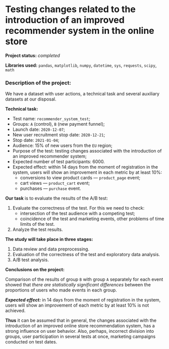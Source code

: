 # Testing changes related to the introduction of an improved recommender system in the online store


**Project status:** *completed*

**Libraries used:** `pandas`, `matplotlib`, `numpy`, `datetime`, `sys`, `requests`, `scipy`, `math`

### Description of the project:

We have a dataset with user actions, a technical task and several auxiliary datasets at our disposal.

**Technical task:**
* Test name: `recommender_system_test`;
* Groups: `A` (control), `B` (new payment funnel);
* Launch date: `2020-12-07`;
* New user recruitment stop date: `2020-12-21`;
* Stop date: `2021-01-04`;
* Audience: 15% of new users from the `EU` region;
* Purpose of the test: testing changes associated with the introduction of an improved recommender system;
* Expected number of test participants: 6000.
* Expected effect: within 14 days from the moment of registration in the system, users will show an improvement in each metric by at least 10%:
    - conversions to view product cards — `product_page` event;
    - cart views — `product_cart` event;
    - purchases — `purchase` event.
 
**Our task** is to evaluate the results of the A/B test:
1. Evaluate the correctness of the test. For this we need to check:
    * intersection of the test audience with a competing test;
    * coincidence of the test and marketing events, other problems of time limits of the test.
2. Analyze the test results.

**The study will take place in three stages:**

1. Data review and data preprocessing.
2. Evaluation of the correctness of the test and exploratory data analysis.
3. A/B test analysis.

**Conclusions on the project:**

Comparison of the results of group `B` with group `A` separately for each event showed that *there are statistically significant differences*
between the proportions of users who made events in each group.
    
***Expected effect:*** in 14 days from the moment of registration in the system, users will show an improvement of each metric by at least 10% is not achieved.
    
**Thus** it can be assumed that in general, the changes associated with the introduction of an improved online store recommendation system,
has a strong influence on user behavior. Also, perhaps, incorrect division into groups, user participation
in several tests at once, marketing campaigns conducted on test dates.
